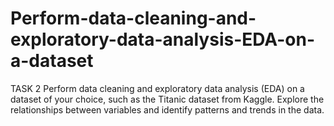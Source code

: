 # Perform-data-cleaning-and-exploratory-data-analysis-EDA-on-a-dataset
TASK 2 Perform data cleaning and exploratory data analysis (EDA) on a dataset of your choice, such as the Titanic dataset from Kaggle. Explore the relationships between variables and identify patterns and trends in the data.
